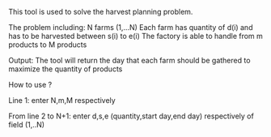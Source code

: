 This tool is used to solve the harvest planning problem.

The problem including:
    N farms (1,...N) 
    Each farm has quantity of d(i) and has to be harvested between s(i) to e(i)
    The factory is able to handle from m products to M products

Output: The tool will return the day that each farm should be gathered to maximize the quantity of products

How to use ?

Line 1: enter N,m,M respectively

From line 2 to N+1: enter d,s,e (quantity,start day,end day) respectively of field (1,..N)
